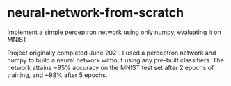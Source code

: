 # neural-network-from-scratch
Implement a simple perceptron network using only numpy, evaluating it on MNIST

Project originally completed June 2021. I used a perceptron network and numpy to build a neural network without using any pre-built classifiers.
The network attains ~95% accuracy on the MNIST test set after 2 epochs of training, and ~98% after 5 epochs.
